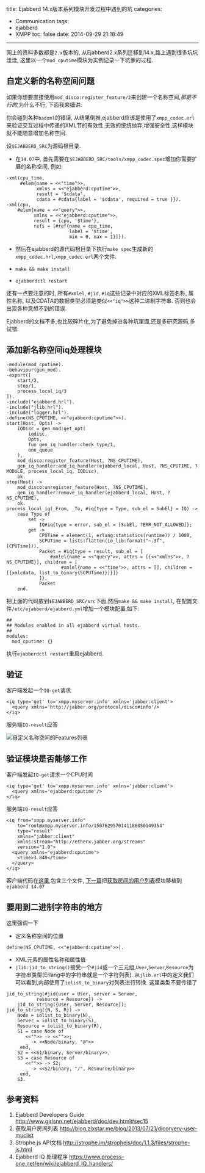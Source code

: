 title: Ejabberd 14.x版本系列模块开发过程中遇到的坑
categories:
  - Communication
tags:
  - ejabberd
  - XMPP
toc: false
date: 2014-09-29 21:18:49
---

网上的资料多数都是`2.x`版本的, 从Ejabberd2.x系列迁移到14.x,路上遇到很多坑坑洼洼, 这里以一个`mod_cputime`模块为实例记录一下坑爹的过程.

## 自定义新的名称空间问题

如果你想要直接使用`mod_disco:register_feature/2`来创建一个名称空间,*那是不行的*,为什么不行, 下面我来细讲:

你会碰到各种`badxml`的错误. 从结果倒推,ejabberd应该是使用了`xmpp_codec.erl`来验证交互过程中传递的XML节的有效性,无效的统统抛弃,增强安全性,这样模块就不能随意增加名称空间.

设`$EJABBERD_SRC`为源码根目录.

- 在`14.07`中, 首先需要在`$EJABBERD_SRC/tools/xmpp_codec.spec`增加你需要扩展的名称空间, 例如:

```
-xml(cpu_time,
     #elem{name = <<"time">>,
           xmlns = <<"ejabberd:cputime">>,
           result = '$cdata',
           cdata = #cdata{label = '$cdata', required = true }}).
-xml(cpu,
    #elem{name = <<"query">>,
          xmlns = <<"ejabberd:cputime">>,
          result = {cpu, '$time'},
          refs = [#ref{name = cpu_time,
                       label = '$time',
                       min = 0, max = 1}]}).
```

- 然后在ejabberd的源代码根目录下执行`make spec`生成新的`xmpp_codec.hrl`,`xmpp_codec.erl`两个文件.

- `make && make install`

- `ejabberdctl restart`

还有一点要注意的时, 所有`#xmlel`, `#jid`, `#iq`这些记录中对应的XML标签名称, 属性名称, 以及CDATA的数据类型必须是类似`<<"iq">>`这种二进制字符串. 否则也会出现各种意想不到的错误.

Ejabberd的文档不多,也比较碎片化,为了避免掉进各种坑里面,还是多研究源码,多试错.

## 添加新名称空间iq处理模块

```
-module(mod_cputime).
-behaviour(gen_mod).
-export([
    start/2,
    stop/1,
    process_local_iq/3
]).
-include("ejabberd.hrl").
-include("jlib.hrl").
-include("logger.hrl").
-define(NS_CPUTIME, <<"ejabberd:cputime">>).
start(Host, Opts) ->
    IQDisc = gen_mod:get_opt(
        iqdisc,
        Opts,
        fun gen_iq_handler:check_type/1,
        one_queue
    ),
    mod_disco:register_feature(Host, ?NS_CPUTIME),
    gen_iq_handler:add_iq_handler(ejabberd_local, Host, ?NS_CPUTIME, ?MODULE, process_local_iq, IQDisc),
    ok.
stop(Host) ->
    mod_disco:unregister_feature(Host, ?NS_CPUTIME),
    gen_iq_handler:remove_iq_handler(ejabberd_local, Host, ?NS_CPUTIME),
    ok.
process_local_iq(_From, _To, #iq{type = Type, sub_el = SubEl} = IQ) ->
    case Type of
        set ->
            IQ#iq{type = error, sub_el = [SubEl, ?ERR_NOT_ALLOWED]};
        get ->
            CPUTime = element(1, erlang:statistics(runtime)) / 1000,
            SCPUTime = lists:flatten(io_lib:format("~.3f", [CPUTime])),
            Packet = #iq{type = result, sub_el = [
                #xmlel{name = <<"query">>, attrs = [{<<"xmlns">>, ?NS_CPUTIME}], children = [
                    #xmlel{name = <<"time">>, attrs = [], children = [{xmlcdata, list_to_binary(SCPUTime)}]}]}
            ]},
            Packet
    end.
```

把上面的代码放到`$EJABBERD_SRC/src`下面,然后`make && make install`,
在配置文件`/etc/ejabberd/ejabberd.yml`增加一个模块配置,如下:

```
##
## Modules enabled in all ejabberd virtual hosts.
##
modules:
  mod_cputime: {}
```

执行`ejabberdctl restart`重启ejabberd.

## 验证

客户端发起一个`IQ-get`请求

```
<iq type='get' to='xmpp.myserver.info' xmlns='jabber:client'>
  <query xmlns='http://jabber.org/protocol/disco#info'/>
</iq>
```

服务端`IQ-result`应答

![自定义名称空间的Features列表][1]


## 验证模块是否能够工作

客户端发起`IQ-get`请求一个CPU时间

```
<iq type='get' to='xmpp.myserver.info' xmlns='jabber:client'>
  <query xmlns='ejabberd:cputime'/>
</iq>
```

服务端`IQ-result`应答

```
<iq from="xmpp.myserver.info"
    to="root@xmpp.myserver.info/1507629570141186050149354"
    type="result"
    xmlns="jabber:client"
    xmlns:stream="http://etherx.jabber.org/streams"
    version="1.0">
  <query xmlns="ejabberd:cputime">
    <time>3.840</time>
  </query>
</iq>
```

客户端代码在[这里][2],包含三个文件, [下一篇][3]把[获取房间的用户列表][4]模块移植到`ejabberd 14.07`

## 要用到二进制字符串的地方

这里强调一下

- 定义名称空间的位置
```
define(NS_CPUTIME, <<"ejabberd:cputime">>).
```
- XML元素的属性名称和属性值
- `jlib:jid_to_string()`接受一个`#jid`或一个三元组,`User`,`Server`,`Resource`为字符串类型(Erlang中的字符串就是一个字符列表). 从`jlib.erl`中的定义我们可以看到,内部使用了`iolist_to_binary`对列表进行转换. 这里类型不要传错了

```
jid_to_string(#jid{user = User, server = Server,
		   resource = Resource}) ->
    jid_to_string({User, Server, Resource});
jid_to_string({N, S, R}) ->
    Node = iolist_to_binary(N),
    Server = iolist_to_binary(S),
    Resource = iolist_to_binary(R),
    S1 = case Node of
	   <<"">> -> <<"">>;
	   _ -> <<Node/binary, "@">>
	 end,
    S2 = <<S1/binary, Server/binary>>,
    S3 = case Resource of
	   <<"">> -> S2;
	   _ -> <<S2/binary, "/", Resource/binary>>
	 end,
    S3.
```



## 参考资料

1. Ejabberd Developers Guide
http://www.girlsnn.net/ejabberd/doc/dev.html#sec15
2. 获取用户房间列表
http://blog.zlxstar.me/blog/2013/07/21/dicorvery-user-muclist
3. Strophe.js API文档
http://strophe.im/strophejs/doc/1.1.3/files/strophe-js.html
4. Ejabberd IQ 处理程序
https://www.process-one.net/en/wiki/ejabberd_IQ_handlers/

  [1]: /assets/images/2EC981C0-DFFB-415F-BBA5-F767C4EB5DA0.png
  [2]: https://gist.github.com/developerworks/842fbc5b6092b3c5823e
  [3]: /2014/09/30/ejabberd-modules-get-room-member-list
  [4]: http://blog.zlxstar.me/blog/2013/07/21/dicorvery-user-muclist

